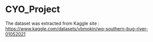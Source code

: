 # CYO_Project
The dataset was extracted from Kaggle site : https://www.kaggle.com/datasets/vbmokin/wq-southern-bug-river-01052021
